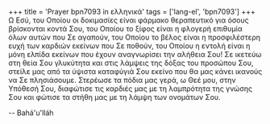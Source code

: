 +++
title = 'Prayer bpn7093 in ελληνικά'
tags = ['lang-el', 'bpn7093']
+++
Ω Εσύ, του Οποίου οι δοκιµασίες είναι φάρµακο θεραπευτικό για όσους βρίσκονται κοντά Σου, του Οποίου το ξίφος είναι η φλογερή επιθυµία όλων αυτών που Σε αγαπούν, του Οποίου το βέλος είναι η προσφιλέστερη ευχή των καρδιών εκείνων που Σε ποθούν, του Οποίου η εντολή είναι η µόνη ελπίδα εκείνων που έχουν αναγνωρίσει την αλήθεια Σου! Σε ικετεύω στη θεία Σου γλυκύτητα και στις λάµψεις της δόξας του προσώπου Σου, στείλε µας από τα ύψιστα καταφύγιά Σου εκείνο που θα µας κάνει ικανούς να Σε πλησιάσουµε. Στερέωσε τα πόδια µας γερά, ω Θεέ µου, στην Υπόθεσή Σου, διαφώτισε τις καρδιές µας µε τη λαµπρότητα της γνώσης Σου και φώτισε τα στήθη µας µε τη λάµψη των ονοµάτων Σου.

-- Bahá'u'lláh
